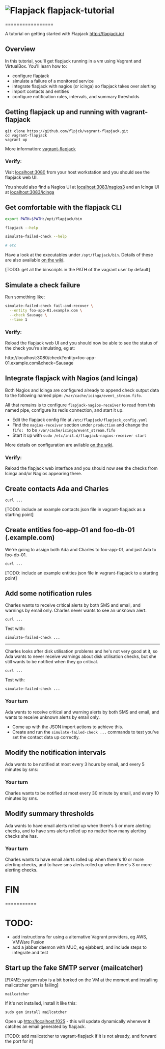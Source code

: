 # ![Flapjack](https://raw.github.com/flpjck/flapjack/gh-pages/images/flapjack-2013-notext-transparent-50-50.png "Flapjack") flapjack-tutorial
=================

A tutorial on getting started with Flapjack http://flapjack.io/

## Overview

In this tutorial, you'll get flapjack running in a vm using Vagrant and VirtualBox. You'll learn how to:
- configure flapjack
- simulate a failure of a monitored service
- integrate flapjack with nagios (or icinga) so flapjack takes over alerting
- import contacts and entities
- configure notification rules, intervals, and summary thresholds

## Getting flapjack up and running with vagrant-flapjack

```
git clone https://github.com/flpjck/vagrant-flapjack.git
cd vagrant-flapjack
vagrant up
```

More information: [vagrant-flapjack](https://github.com/flpjck/vagrant-flapjack)

### Verify:

Visit [localhost:3080](http://localhost:3080) from your host workstation and you should see the flapjack web UI.

You should also find a Nagios UI at [localhost:3083/nagios3](http://localhost:3083/nagios3) and an Icinga UI at [localhost:3083/icinga](http://localhost:3083/icinga)

## Get comfortable with the flapjack CLI

```bash
export PATH=$PATH:/opt/flapjack/bin

flapjack --help

simulate-failed-check --help

# etc
```

Have a look at the executables under `/opt/flapjack/bin`. Details of these are also available [on the wiki](https://github.com/flpjck/flapjack/wiki/USING#running).

[TODO: get all the binscripts in the PATH of the vagrant user by default]

## Simulate a check failure

Run something like:

```bash
simulate-failed-check fail-and-recover \
  --entity foo-app-01.example.com \
  --check Sausage \
  --time 1
```

### Verify:

Reload the flapjack web UI and you should now be able to see the status of the check you're simulating, eg at:

  http://localhost:3080/check?entity=foo-app-01.example.com&check=Sausage

## Integrate flapjack with Nagios (and Icinga)

Both Nagios and Icinga are configured already to append check output data to the following named pipe: `/var/cache/icinga/event_stream.fifo`.

All that remains is to configure `flapjack-nagios-receiver` to read from this named pipe, configure its redis connection, and start it up.

- Edit the flapjack config file at `/etc/flapjack/flapjack_config.yaml`
- Find the `nagios-receiver` section under `production` and change the `fifo: ` to be `/var/cache/icinga/event_stream.fifo`
- Start it up with `sudo /etc/init.d/flapjack-nagios-receiver start`

More details on configuration are avilable [on the wiki](https://github.com/flpjck/flapjack/wiki/USING#configuring-components).

### Verify:

Reload the flapjack web interface and you should now see the checks from Icinga and/or Nagios appearing there.

## Create contacts Ada and Charles

`curl ...`

[TODO: include an example contacts json file in vagrant-flapjack as a starting point]

## Create entities foo-app-01 and foo-db-01 (.example.com)

We're going to assign both Ada and Charles to foo-app-01, and just Ada to foo-db-01.

`curl ...`

[TODO: include an example entities json file in vagrant-flapjack to a starting point]

## Add some notification rules

Charles wants to receive critical alerts by both SMS and email, and warnings by email only. Charles never wants to see an unknown alert.

`curl ...`

Test with:

`simulate-failed-check ...`

----

Charles looks after disk utilisation problems and he's not very good at it, so Ada wants to never receive warnings about disk utilisation checks, but she still wants to be notified when they go critical.

`curl ...`

Test with:

`simulate-failed-check ...`

### Your turn

Ada wants to receive critical and warning alerts by both SMS and email, and wants to receive unknown alerts by email only.

- Come up with the JSON import actions to achieve this.
- Create and run the `simulate-failed-check ...` commands to test you've set the contact data up correctly.

## Modify the notification intervals

Ada wants to be notified at most every 3 hours by email, and every 5 minutes by sms:


### Your turn

Charles wants to be notified at most every 30 minute by email, and every 10 minutes by sms.


## Modify summary thresholds

Ada wants to have email alerts rolled up when there's 5 or more alerting checks, and to have sms alerts rolled up no matter how many alerting checks she has.

### Your turn

Charles wants to have email alerts rolled up when there's 10 or more alerting checks, and to have sms alerts rolled up when there's 3 or more alerting checks.

# FIN

===========

# TODO:

- add instructions for using a alternative Vagrant providers, eg AWS, VMWare Fusion
- add a jabber daemon with MUC, eg ejabberd, and include steps to integrate and test

## Start up the fake SMTP server (mailcatcher)

[FIXME: system ruby is a bit borked on the VM at the moment and installing mailcatcher gem is failing]

`mailcatcher`

If it's not installed, install it like this:

`sudo gem install mailcatcher`

Open up [http://localhost:1025](http://localhost:1025) - this will update dynamically whenever it catches an email generated by flapjack.

[TODO: add mailcatcher to vagrant-flapjack if it is not already, and forward the port for it]
